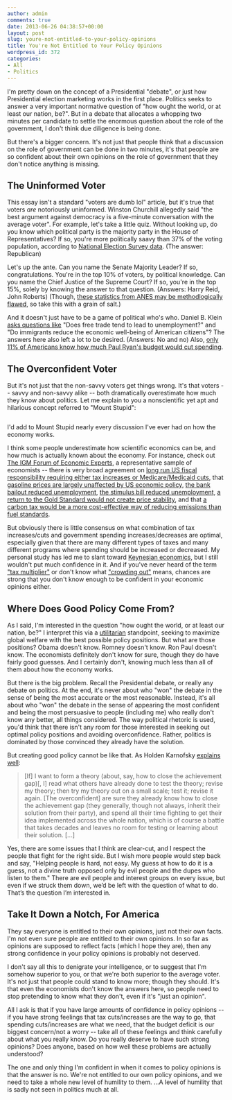 ```yaml
---
author: admin
comments: true
date: 2013-06-26 04:38:57+00:00
layout: post
slug: youre-not-entitled-to-your-policy-opinions
title: You're Not Entitled to Your Policy Opinions
wordpress_id: 372
categories:
- All
- Politics
---
```


I'm pretty down on the concept of a Presidential "debate", or just how Presidential election marketing works in the first place.  Politics seeks to answer a very important normative question of "how ought the world, or at least our nation, be?".  But in a debate that allocates a whopping two minutes per candidate to settle the enormous question about the role of the government, I don't think due diligence is being done.

But there's a bigger concern.  It's not just that people think that a discussion on the role of government can be done in two minutes, it's that people are so confident about their own opinions on the role of government that they don't notice anything is missing.<!-- more -->


## The Uninformed Voter

This essay isn't a standard "voters are dumb lol" article, but it's true that voters _are_ notoriously uninformed.  Winston Churchill allegedly said "the best argument against democracy is a five-minute conversation with the average voter".  For example, let's take a little quiz.  Without looking up, do you know which political party is the majority party in the House of Representatives?  If so, you're more politically saavy than 37% of the voting population, according to [National Election Survey data](http://www.electionstudies.org/).  (The answer: Republican)

Let's up the ante.  Can you name the Senate Majority Leader?  If so, congratulations.  You're in the top 10% of voters, by political knowledge.  Can you name the Chief Justice of the Supreme Court?  If so, you're in the top 15%, solely by knowing the answer to that question.  (Answers: Harry Reid, John Roberts)  (Though, [these statistics from ANES may be methodlogically flawed](http://languagelog.ldc.upenn.edu/nll/?p=4243), so take this with a grain of salt.)

And it doesn't just have to be a game of political who's who.  Daniel B. Klein [asks questions like](http://www.theatlantic.com/magazine/archive/2011/12/i-was-wrong-and-so-are-you/308713/) "Does free trade tend to lead to unemployment?" and "Do immigrants reduce the economic well-being of American citizens"?  The answers here also left a lot to be desired.  (Answers: No and no)  Also, [only 11% of Americans know how much Paul Ryan's budget would cut spending](http://themonkeycage.org/blog/2012/10/11/debate-prep-11-of-americans-grasp-the-ryan-budget/).


## The Overconfident Voter

But it's not just that the non-savvy voters get things wrong.  It's that voters -- savvy and non-savvy alike -- both dramatically overestimate how much they know about politics.  Let me explain to you a nonscientific yet apt and hilarious concept referred to "Mount Stupid":

<center><figure>
	<img src="{{siteurl}}/images/posts/youre-not-entitled-to-your-policy-opinions/stupid.png" alt="">
</figure></center>

I'd add to Mount Stupid nearly every discussion I've ever had on how the economy works.

I think some people underestimate how scientific economics can be, and how much is actually known about the economy.  For instance, check out [The IGM Forum of Economic Experts](http://www.igmchicago.org/igm-economic-experts-panel), a representative sample of economists -- there is very broad agreement on [long run US fiscal responsibility requiring either tax increases or Medicare/Medicaid cuts](http://www.igmchicago.org/igm-economic-experts-panel/poll-results?SurveyID=SV_5hFa4fmjPDXbnww), that [gasoline prices are largely unaffected by US economic policy](http://www.igmchicago.org/igm-economic-experts-panel/poll-results?SurveyID=SV_6WobHKFEZbGbS84), [the bank bailout reduced unemployment](http://www.igmchicago.org/igm-economic-experts-panel/poll-results?SurveyID=SV_a4WFSSCbjqpjWW8), [the stimulus bill reduced unemployment](http://www.igmchicago.org/igm-economic-experts-panel/poll-results?SurveyID=SV_cw5O9LNJL1oz4Xi), [a return to the Gold Standard would not create price stability](http://www.igmchicago.org/igm-economic-experts-panel/poll-results?SurveyID=SV_cw1nNUYOXSAKwrq), and that [a carbon tax would be a more cost-effective way of reducing emissions than fuel standards](http://www.igmchicago.org/igm-economic-experts-panel/poll-results?SurveyID=SV_9Rezb430SESUA4Y).

But obviously there is little consensus on what combination of tax increases/cuts and government spending increases/decreases are optimal, especially given that there are many different types of taxes and many different programs where spending should be increased or decreased.  My personal study has led me to slant toward [Keynesian economics](http://en.wikipedia.org/wiki/Keynesian_economics), but I still wouldn't put much confidence in it.  And if you've never heard of the term ["tax multiplier"](http://en.wikipedia.org/wiki/Fiscal_multiplier) or don't know what ["crowding out"](http://en.wikipedia.org/wiki/Crowding_out_(economics)) means, chances are strong that you don't know enough to be confident in your economic opinions either.


## Where Does Good Policy Come From?

As I said, I'm interested in the question "how ought the world, or at least our nation, be?"  I interpret this via a [utilitarian](http://www.everydayutilitarian.com/essays/what-is-utilitarianism/) standpoint, seeking to maximize global welfare with the best possible policy positions.  But what are those positions?  Obama doesn't know.  Romney doesn't know.  Ron Paul doesn't know.  The economists definitely don't know for sure, though they do have fairly good guesses.  And I certainly don't, knowing much less than all of them about how the economy works.

But there is the big problem.  Recall the Presidential debate, or really any debate on politics.  At the end, it's never about who "won" the debate in the sense of being the most accurate or the most reasonable.  Instead, it's all about who "won" the debate in the sense of appearing the most confident and being the most persuasive to people (including me) who really don't know any better, all things considered.  The way political rhetoric is used, you'd think that there isn't any room for those interested in seeking out optimal policy positions and avoiding overconfidence.  Rather, politics is dominated by those convinced they already have the solution.

But creating good policy cannot be like that.  As Holden Karnofsky [explains well](http://blog.givewell.org/2007/09/25/politics-2/):

> [If] I want to form a theory (about, say, how to close the achievement gap)[, I] read what others have already done to test the theory; revise my theory; then try my theory out on a small scale; test it; revise it again. [The overconfident] are sure they already know how to close the achievement gap (they generally, though not always, inherit their solution from their party), and spend all their time fighting to get their idea implemented across the whole nation, which is of course a battle that takes decades and leaves no room for testing or learning about their solution. [...]

Yes, there are some issues that I think are clear-cut, and I respect the people that fight for the right side. But I wish more people would step back and say, "Helping people is hard, not easy. My guess at how to do it is a guess, not a divine truth opposed only by evil people and the dupes who listen to them."  There are evil people and interest groups on every issue, but even if we struck them down, we’d be left with the question of what to do. That’s the question I’m interested in.


## Take It Down a Notch, For America

They say everyone is entitled to their own opinions, just not their own facts.  I'm not even sure people are entitled to their own opinions.  In so far as opinions are supposed to reflect facts (which I hope they are), then any strong confidence in your policy opinions is probably not deserved.

I don't say all this to denigrate your intelligence, or to suggest that I'm somehow superior to you, or that we're both superior to the average voter.  It's not just that people could stand to know more; though they should.  It's that even the economists don't know the answers here, so people need to stop pretending to know what they don't, even if it's "just an opinion".

All I ask is that if you have large amounts of confidence in policy opinions -- if you have strong feelings that tax cuts/increases are the way to go, that spending cuts/increases are what we need, that the budget deficit is our biggest concern/not a worry -- take all of these feelings and think carefully about what you really know.  Do you really deserve to have such strong opinions?  Does anyone, based on how well these problems are actually understood?

The one and only thing I'm confident in when it comes to policy opinions is that the answer is no.  We're not entitled to our own policy opinions, and we need to take a whole new level of humility to them.  ...A level of humility that is sadly not seen in politics much at all.
